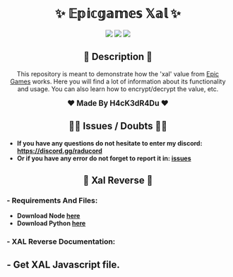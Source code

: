 <h1 align="center">✨ 𝔼𝕡𝕚𝕔𝕘𝕒𝕞𝕖𝕤 𝕏𝕒𝕝 ✨</h1>

<p align="center">
  <img src="https://img.shields.io/github/license/H4cK3dR4Du/Epicgames-Xal.svg?style=for-the-badge&labelColor=black&color=c1121f&logo=IOTA"/>
  <img src="https://img.shields.io/github/stars/H4cK3dR4Du/Epicgames-Xal.svg?style=for-the-badge&labelColor=black&color=c1121f&logo=IOTA"/>
  <img src="https://img.shields.io/github/languages/top/H4cK3dR4Du/Epicgames-Xal.svg?style=for-the-badge&labelColor=black&color=c1121f&logo=javascript"/>
</p>

<h2 align="center"> 📝 Description 📝 </h2>

<p align="center">
  This repository is meant to demonstrate how the 'xal' value from <a href="https://epicgames.com/">Epic Games</a> works. Here you will find a lot of information about its functionality and usage. You can also learn how to encrypt/decrypt the value, etc.
</p>

<p align="center">
  <b><big>❤️ Made By H4cK3dR4Du ❤️</big></b>
</p>

<h2 align="center"> 🤷‍♂️ Issues / Doubts 🤷‍♂️</h2>

- **If you have any questions do not hesitate to enter my discord: https://discord.gg/raducord**
- **Or if you have any error do not forget to report it in: [issues](https://github.com/H4cK3dR4Du/Epicgames-Xal/issues/new)**

<h2 align="center"> 🚀 Xal Reverse 🚀 </h2>

### - Requirements And Files:

- **Download Node [here]([https://hex-rays.com/ida-free/](https://nodejs.org/en/download/package-manager))**
- **Download Python [here](https://www.python.org/downloads/)**

### - XAL Reverse Documentation:

## - Get XAL Javascript file.
